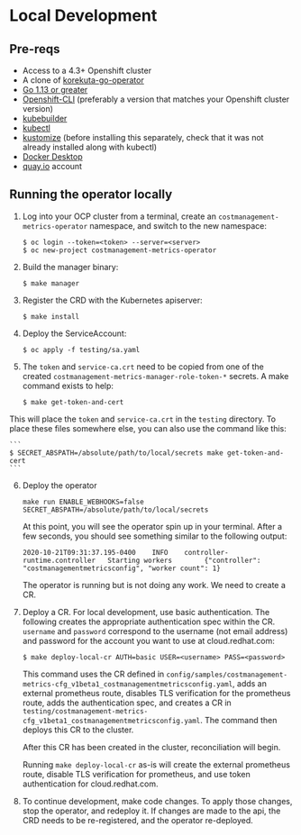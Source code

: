 # Local Development

## Pre-reqs

* Access to a 4.3+ Openshift cluster
* A clone of [korekuta-go-operator](https://github.com/project-costmanagement/costmanagement-metrics-operator)
* [Go 1.13 or greater](https://golang.org/doc/install)
* [Openshift-CLI](https://docs.openshift.com/container-platform/4.5/cli_reference/openshift_cli/getting-started-cli.html) (preferably a version that matches your Openshift cluster version)
* [kubebuilder](https://book.kubebuilder.io/quick-start.html#installation)
* [kubectl](https://kubernetes.io/docs/tasks/tools/install-kubectl/)
* [kustomize](https://kubectl.docs.kubernetes.io/installation/kustomize/) (before installing this separately, check that it was not already installed along with kubectl)
* [Docker Desktop](https://www.docker.com/products/docker-desktop)
* [quay.io](quay.io) account

## Running the operator locally

1. Log into your OCP cluster from a terminal, create an `costmanagement-metrics-operator` namespace, and switch to the new namespace:

    ```
    $ oc login --token=<token> --server=<server>
    $ oc new-project costmanagement-metrics-operator
    ```

2. Build the manager binary:

    ```
    $ make manager
    ```

3. Register the CRD with the Kubernetes apiserver:

    ```
    $ make install
    ```

4. Deploy the ServiceAccount:

    ```
    $ oc apply -f testing/sa.yaml
    ```

5. The `token` and `service-ca.crt` need to be copied from one of the created `costmanagement-metrics-manager-role-token-*` secrets.
A make command exists to help:

    ```
    $ make get-token-and-cert
    ```

This will place the `token` and `service-ca.crt` in the `testing` directory. To place these files somewhere else, you can also use the command like this:

    ```
    $ SECRET_ABSPATH=/absolute/path/to/local/secrets make get-token-and-cert
    ```

6. Deploy the operator

    ```
    make run ENABLE_WEBHOOKS=false SECRET_ABSPATH=/absolute/path/to/local/secrets
    ```

    At this point, you will see the operator spin up in your terminal. After a few seconds, you should see something similar to the following output:
    ```
    2020-10-21T09:31:37.195-0400    INFO    controller-runtime.controller   Starting workers        {"controller": "costmanagementmetricsconfig", "worker count": 1}
    ```
    The operator is running but is not doing any work. We need to create a CR.

7. Deploy a CR. For local development, use basic authentication. The following creates the appropriate authentication spec within the CR. `username` and `password` correspond to the username (not email address) and password for the account you want to use at cloud.redhat.com:

    ```
    $ make deploy-local-cr AUTH=basic USER=<username> PASS=<password>
    ```
    This command uses the CR defined in `config/samples/costmanagement-metrics-cfg_v1beta1_costmanagementmetricsconfig.yaml`, adds an external prometheus route, disables TLS verification for the prometheus route, adds the authentication spec, and creates a CR in `testing/costmanagement-metrics-cfg_v1beta1_costmanagementmetricsconfig.yaml`. The command then deploys this CR to the cluster.

    After this CR has been created in the cluster, reconciliation will begin.

    Running `make deploy-local-cr` as-is will create the external prometheus route, disable TLS verification for prometheus, and use token authentication for cloud.redhat.com.

8. To continue development, make code changes. To apply those changes, stop the operator, and redeploy it. If changes are made to the api, the CRD needs to be re-registered, and the operator re-deployed.
